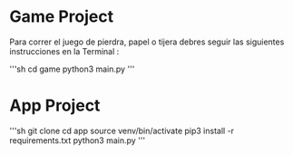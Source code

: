 # Game Project

Para correr el juego de pierdra, papel o tijera debres seguir las siguientes instrucciones en la Terminal :

'''sh
cd game
python3 main.py
'''

# App Project
'''sh
git clone
cd app
source venv/bin/activate
pip3 install -r requirements.txt
python3 main.py
'''